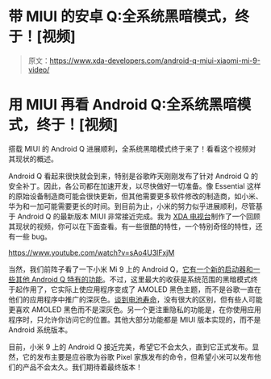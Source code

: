 # 带 MIUI 的安卓 Q:全系统黑暗模式，终于！[视频]

> 原文：<https://www.xda-developers.com/android-q-miui-xiaomi-mi-9-video/>

# 用 MIUI 再看 Android Q:全系统黑暗模式，终于！[视频]

搭载 MIUI 的 Android Q 进展顺利，全系统黑暗模式终于来了！看看这个视频对其现状的概述。

Android Q 看起来很快就会到来，特别是谷歌昨天刚刚发布了针对 Android Q 的安全补丁。因此，各公司都在加速开发，以尽快做好一切准备。像 Essential 这样的原始设备制造商可能会很快更新，但其他需要更多软件修改的制造商，如小米、华为和一加可能需要更长的时间。到目前为止，小米的努力似乎进展顺利，尽管基于 Android Q 的最新版本 MIUI 非常接近完成。我为 [XDA 电视台](https://youtu.be/sAo4U3lFxjM)制作了一个回顾其现状的视频，你可以在下面查看。有一些很酷的特性，一个特别奇怪的特性，还有一些 bug。

https://www.youtube.com/watch?v=sAo4U3lFxjM

当然，我们前阵子看了一下小米 Mi 9 上的 Android Q，[它有一个新的启动器和一些其他 Android Q 特有的功能](https://www.xda-developers.com/android-q-miui-xiaomi-mi-9/)。不过，这里最大的收获是系统范围的黑暗模式终于起作用了，它实际上使应用程序变成了 AMOLED 黑色主题，而不是谷歌一直在他们的应用程序中推广的深灰色。[谈到电池寿命](https://www.xda-developers.com/amoled-black-vs-gray-dark-mode/)，没有很大的区别，但有些人可能更喜欢 AMOLED 黑色而不是深灰色。另一个更注重隐私的功能是，在你使用应用程序时，只允许你访问它的位置。其他大部分功能都是 MIUI 版本实现的，而不是 Android 系统版本。

目前，小米 9 上的 Android Q 接近完美，希望它不会太久，直到它正式发布。显然，它的发布主要是应谷歌为谷歌 Pixel 家族发布的命令，但希望小米可以发布他们的产品不会太久。我们期待着最终版本！